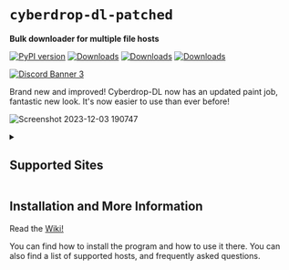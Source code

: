 # `cyberdrop-dl-patched`

**Bulk downloader for multiple file hosts**

[![PyPI version](https://badge.fury.io/py/cyberdrop-dl-patched.svg)](https://badge.fury.io/py/cyberdrop-dl-patched)
[![Downloads](https://static.pepy.tech/badge/cyberdrop-dl-patched)](https://pepy.tech/project/cyberdrop-dl-patched)
[![Downloads](https://static.pepy.tech/badge/cyberdrop-dl-patched/month)](https://pepy.tech/project/cyberdrop-dl-patched)
[![Downloads](https://static.pepy.tech/badge/cyberdrop-dl-patched/week)](https://pepy.tech/project/cyberdrop-dl-patched)

[![Discord Banner 3](https://discordapp.com/api/guilds/1070206871564197908/widget.png?style=banner3)](https://discord.com/invite/kbZCxz22Qp)

Brand new and improved! Cyberdrop-DL now has an updated paint job, fantastic new look. It's now easier to use than ever before!

![Screenshot 2023-12-03 190747](https://github.com/Jules-WinnfieldX/CyberDropDownloader/assets/61347133/aa6b7e21-a039-42e9-9308-ca62750a49cf)


<details>
  <summary><h2>Supported Sites</h2></summary>
  
  - bunkr
  - bunkrr
  - celebforum
  - coomer
  - cyberdrop
  - cyberfile
  - e-hentai
  - erome
  - fapello
  - f95zone
  - gofile
  - hotpic
  - ibb.co
  - imageban
  - imgbox
  - imgur
  - img.kiwi
  - jpg.church
  - jpg.homes
  - jpg.fish
  - jpg.fishing
  - jpg.pet
  - jpeg.pet
  - jpg1.su
  - jpg2.su
  - jpg3.su
  - jpg4.su
  - jpg5.su
  - host.church
  - kemono
  - leakedmodels
  - mediafire
  - nudostar.com
  - nudostar.tv
  - omegascans
  - pimpandhost
  - pixeldrain
  - postimg
  - realbooru
  - reddit
  - redd.it
  - redgifs
  - rule34.xxx
  - rule34.xyz
  - rule34vault
  - saint
  - scrolller
  - simpcity
  - socialmediagirls
  - toonily
  - tokyomotion.net
  - xbunker
  - xbunkr
  - xxxbunker
</details>

## Installation and More Information

Read the [Wiki!](https://script-ware.gitbook.io/cyberdrop-dl)

You can find how to install the program and how to use it there. You can also find a list of supported hosts, and frequently asked questions.

